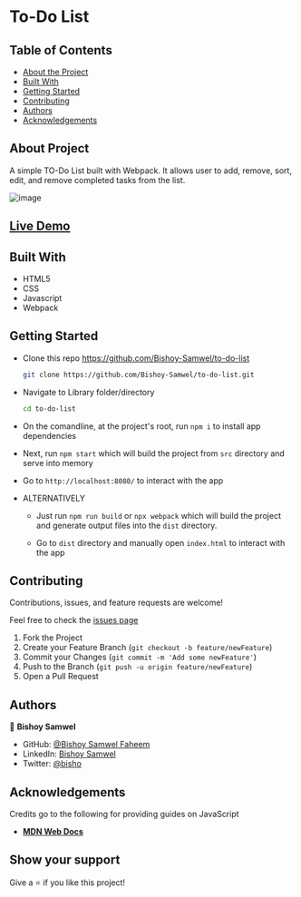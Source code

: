# To-Do List

## Table of Contents

* [About the Project](#about-the-project)
* [Built With](#built-with)
* [Getting Started](#getting-started)
* [Contributing](#contributing)
* [Authors](#authors)
* [Acknowledgements](#acknowledgements)

## About Project

A simple TO-Do List built with Webpack. It allows user to add, remove, sort, edit, and remove completed tasks from the list.

![image](https://user-images.githubusercontent.com/29541335/126761565-bc215b40-7b9a-4a87-8001-335b3a3f3795.png)



## [Live Demo](https://bishoy-samwel.github.io/to-do-list/)

## Built With

* HTML5
* CSS
* Javascript
* Webpack

## Getting Started

* Clone this repo <https://github.com/Bishoy-Samwel/to-do-list>

    ```bash
    git clone https://github.com/Bishoy-Samwel/to-do-list.git
    ```

* Navigate to Library folder/directory

    ```bash
    cd to-do-list
    ```

* On the comandline, at the project's root, run ```npm i``` to install app dependencies

* Next, run ```npm start``` which will build the project from ```src``` directory and serve into memory

* Go to ```http://localhost:8080/``` to interact with the app

* ALTERNATIVELY

  * Just run ```npm run build``` or ```npx webpack``` which will build the project and generate output files into the ```dist``` directory.

  * Go to ```dist``` directory and manually open ```index.html``` to interact with the app

## Contributing

Contributions, issues, and feature requests are welcome!

Feel free to check the [issues page](https://github.com/Bishoy-Samwel/to-do-list/issues)
  1. Fork the Project
  2. Create your Feature Branch (`git checkout -b feature/newFeature`)
  3. Commit your Changes (`git commit -m 'Add some newFeature'`)
  4. Push to the Branch (`git push -u origin feature/newFeature`)
  5. Open a Pull Request


## Authors

👤 **Bishoy Samwel**

- GitHub: [@Bishoy Samwel Faheem](https://github.com/Bishoy-Samwel)
- LinkedIn: [Bishoy Samwel](https://www.linkedin.com/in/bishoy-samwuel-ss/)
- Twitter: [@bisho](https://twitter.com/BishoFaheem15)


## Acknowledgements

Credits go to the following for providing guides on JavaScript

* [**MDN Web Docs**](https://developer.mozilla.org/en-US/docs/Learn/JavaScript/Objects)


## Show your support

Give a ⭐️ if you like this project!
